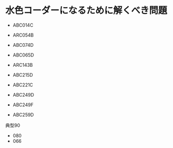 # 水色コーダーになるために解くべき問題

- ABC014C
- ARC054B
- ABC074D
- ABC065D
- ARC143B

- ABC215D
- ABC221C
- ABC249D
- ABC249F
- ABC259D

典型90 
- 080
- 066